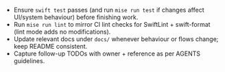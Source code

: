 - Ensure `swift test` passes (and run `mise run test` if changes affect UI/system behaviour) before finishing work.
- Run `mise run lint` to mirror CI lint checks for SwiftLint + swift-format (lint mode adds no modifications).
- Update relevant docs under `docs/` whenever behaviour or flows change; keep README consistent.
- Capture follow-up TODOs with owner + reference as per AGENTS guidelines.
